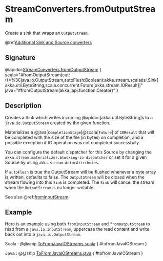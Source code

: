 # StreamConverters.fromOutputStream

Create a sink that wraps an `OutputStream`.

@ref[Additional Sink and Source converters](../index.md#additional-sink-and-source-converters)

## Signature

@apidoc[StreamConverters.fromOutputStream](StreamConverters$) { scala="#fromOutputStream(out:()=%3Cjava.io.OutputStream,autoFlush:Boolean):akka.stream.scaladsl.Sink[akka.util.ByteString,scala.concurrent.Future[akka.stream.IOResult]]" java="#fromOutputStream(akka.japi.function.Creator)" }

## Description

Creates a Sink which writes incoming @apidoc[akka.util.ByteString]s to a `java.io.OutputStream` created by the given function.

Materializes a @java[`CompletionStage`]@scala[`Future`] of `IOResult` that will be completed with the size of the file (in bytes) on completion,
and a possible exception if IO operation was not completed successfully.

You can configure the default dispatcher for this Source by changing the `akka.stream.materializer.blocking-io-dispatcher` or
set it for a given Source by using `akka.stream.ActorAttributes`.

If `autoFlush` is true the OutputStream will be flushed whenever a byte array is written, defaults to false.
The `OutputStream` will be closed when the stream flowing into this `Sink` is completed. The `Sink`
will cancel the stream when the `OutputStream` is no longer writable.

See also @ref:[fromInputStream](fromInputStream.md)

## Example

Here is an example using both `fromInputStream` and `fromOutputStream` to read from a `java.io.InputStream`, 
uppercase the read content and write back out into a `java.io.OutputStream`.

Scala
:   @@snip [ToFromJavaIOStreams.scala](/akka-docs/src/test/scala/docs/stream/operators/converters/ToFromJavaIOStreams.scala) { #tofromJavaIOStream }

Java
:   @@snip [ToFromJavaIOStreams.java](/akka-docs/src/test/java/jdocs/stream/operators/converters/ToFromJavaIOStreams.java) { #tofromJavaIOStream }

